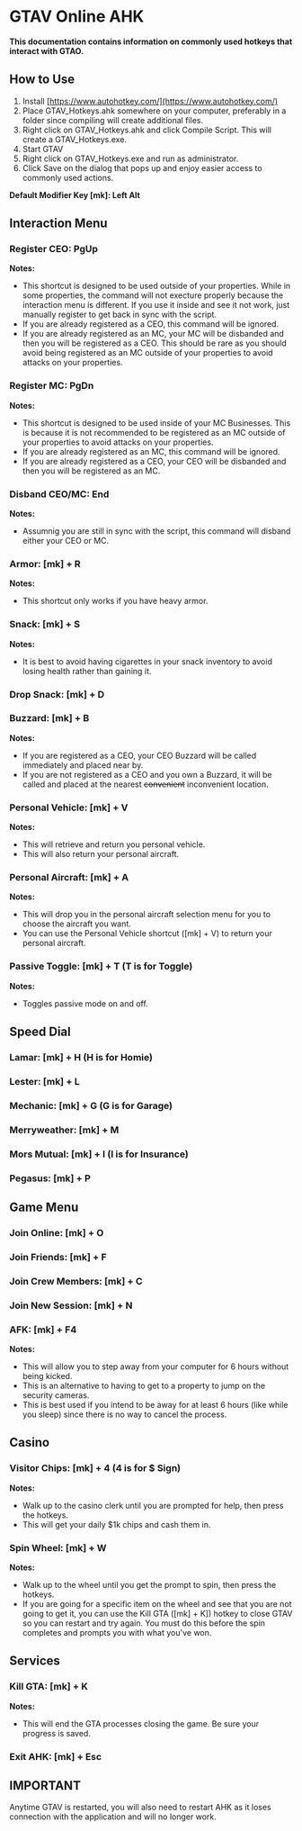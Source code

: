 # GTAV Online AHK
**This documentation contains information on commonly used hotkeys that interact with GTAO.**
## How to Use
1. Install [https://www.autohotkey.com/](https://www.autohotkey.com/)
1. Place GTAV_Hotkeys.ahk somewhere on your computer, preferably in a folder since compiling will create additional files.
1. Right click on GTAV_Hotkeys.ahk and click Compile Script. This will create a GTAV_Hotkeys.exe.
1. Start GTAV
1. Right click on GTAV_Hotkeys.exe and run as administrator.
1. Click Save on the dialog that pops up and enjoy easier access to commonly used actions.




**Default Modifier Key [mk]: Left Alt**




## Interaction Menu
### Register CEO: PgUp
**Notes:**
* This shortcut is designed to be used outside of your properties. While in some properties, the command will not execture properly because the interaction menu is different. If you use it inside and see it not work, just manually register to get back in sync with the script.
* If you are already registered as a CEO, this command will be ignored.
* If you are already registered as an MC, your MC will be disbanded and then you will be registered as a CEO. This should be rare as you should avoid being registered as an MC outside of your properties to avoid attacks on your properties.
### Register MC: PgDn
**Notes:**
* This shortcut is designed to be used inside of your MC Businesses. This is because it is not recommended to be registered as an MC outside of your properties to avoid attacks on your properties.
* If you are already registered as an MC, this command will be ignored.
* If you are already registered as a CEO, your CEO will be disbanded and then you will be registered as an MC.
### Disband CEO/MC: End
**Notes:**
* Assumnig you are still in sync with the script, this command will disband either your CEO or MC.
### Armor: [mk] + R
**Notes:**
* This shortcut only works if you have heavy armor.
### Snack: [mk] + S
**Notes:**
* It is best to avoid having cigarettes in your snack inventory to avoid losing health rather than gaining it.
### Drop Snack: [mk] + D
### Buzzard: [mk] + B
**Notes:**
* If you are registered as a CEO, your CEO Buzzard will be called immediately and placed near by.
* If you are not registered as a CEO and you own a Buzzard, it will be called and placed at the nearest ~~convenient~~ inconvenient location.
### Personal Vehicle: [mk] + V
**Notes:**
* This will retrieve and return you personal vehicle.
* This will also return your personal aircraft.
### Personal Aircraft: [mk] + A
**Notes:**
* This will drop you in the personal aircraft selection menu for you to choose the aircraft you want.
* You can use the Personal Vehicle shortcut ([mk] + V) to return your personal aircraft. 
### Passive Toggle: [mk] + T (T is for Toggle)
**Notes:**
* Toggles passive mode on and off.




## Speed Dial
### Lamar: [mk] + H (H is for Homie)
### Lester: [mk] + L
### Mechanic: [mk] + G (G is for Garage)
### Merryweather: [mk] + M
### Mors Mutual: [mk] + I (I is for Insurance)
### Pegasus: [mk] + P




## Game Menu
### Join Online: [mk] + O
### Join Friends: [mk] + F
### Join Crew Members: [mk] + C
### Join New Session: [mk] + N
### AFK: [mk] + F4
**Notes:**
* This will allow you to step away from your computer for 6 hours without being kicked.
* This is an alternative to having to get to a property to jump on the security cameras.
* This is best used if you intend to be away for at least 6 hours (like while you sleep) since there is no way to cancel the process.




## Casino
### Visitor Chips: [mk] + 4 (4 is for $ Sign)
**Notes:**
* Walk up to the casino clerk until you are prompted for help, then press the hotkeys.
* This will get your daily $1k chips and cash them in.
### Spin Wheel: [mk] + W
**Notes:**
* Walk up to the wheel until you get the prompt to spin, then press the hotkeys.
* If you are going for a specific item on the wheel and see that you are not going to get it, you can use the Kill GTA ([mk] + K]) hotkey to close GTAV so you can restart and try again. You must do this before the spin completes and prompts you with what you've won.




## Services
### Kill GTA: [mk] + K
**Notes:**
* This will end the GTA processes closing the game. Be sure your progress is saved.
### Exit AHK: [mk] + Esc




## IMPORTANT
Anytime GTAV is restarted, you will also need to restart AHK as it loses connection with the application and will no longer work.
